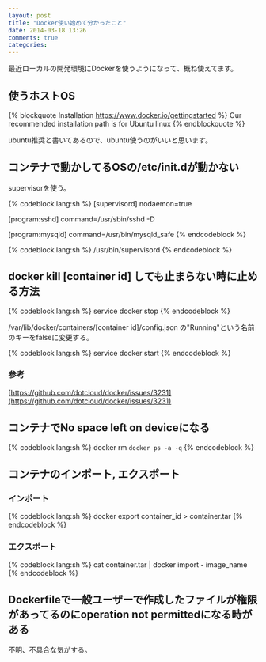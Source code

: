 ```yaml
---
layout: post
title: "Docker使い始めて分かったこと"
date: 2014-03-18 13:26
comments: true
categories:
---
```


最近ローカルの開発環境にDockerを使うようになって、概ね使えてます。

## 使うホストOS

{% blockquote Installation https://www.docker.io/gettingstarted %}
Our recommended installation path is for Ubuntu linux
{% endblockquote %}

ubuntu推奨と書いてあるので、ubuntu使うのがいいと思います。

## コンテナで動かしてるOSの/etc/init.dが動かない

supervisorを使う。

{% codeblock lang:sh %}
[supervisord]
nodaemon=true

[program:sshd]
command=/usr/sbin/sshd -D

[program:mysqld]
command=/usr/bin/mysqld_safe
{% endcodeblock %}

{% codeblock lang:sh %}
/usr/bin/supervisord
{% endcodeblock %}

## docker kill [container id] しても止まらない時に止める方法

{% codeblock lang:sh %}
service docker stop
{% endcodeblock %}

/var/lib/docker/containers/[container id]/config.json
の"Running"という名前のキーをfalseに変更する。

{% codeblock lang:sh %}
service docker start
{% endcodeblock %}

### 参考

[https://github.com/dotcloud/docker/issues/3231](https://github.com/dotcloud/docker/issues/3231)

## コンテナでNo space left on deviceになる

{% codeblock lang:sh %}
docker rm `docker ps -a -q`
{% endcodeblock %}

## コンテナのインポート, エクスポート

### インポート

{% codeblock lang:sh %}
docker export container_id > container.tar
{% endcodeblock %}

### エクスポート

{% codeblock lang:sh %}
cat container.tar | docker import - image_name
{% endcodeblock %}

## Dockerfileで一般ユーザーで作成したファイルが権限があってるのにoperation not permittedになる時がある

不明、不具合な気がする。
